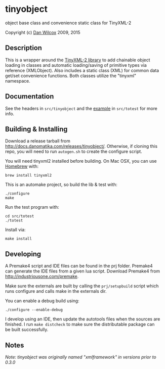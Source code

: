 tinyobject
==========

object base class and convenience static class for TinyXML-2

Copyright (c) [Dan Wilcox](http://danomatika.com) 2009, 2015

Description
-----------

This is a wrapper around the [TinyXML-2 library](http://www.grinninglizard.com/tinyxml2/index.html) to add chainable object loading in classes and automatic loading/saving of primitive types via reference (XMLObject). Also includes a static class (XML) for common data get/set convenience functions. Both classes utilize the "tinyxml" namespace.

Documentation
-------------

See the headers in `src/tinyobject` and the [example](https://github.com/danomatika/tinyobject/blob/master/src/totest/main.cpp) in `src/totest` for more info.

Building & Installing
---------------------

Download a release tarball from <http://docs.danomatika.com/releases/tinyobject/>. Otherwise, if cloning this repo, you will need to run `autogen.sh` to create the configure script.

You will need tinyxml2 installed before building. On Mac OSX, you can use [Homebrew](http://brew.sh) with:

    brew install tinyxml2

This is an automake project, so build the lib & test with:

    ./configure
	make

Run the test program with:

    cd src/totest
    ./totest

Install via:

    make install

Developing
----------

A Premake4 script and IDE files can be found in the prj folder. Premake4 can generate the IDE files from a given lua script. Download Premake4 from <http://industriousone.com/premake>.

Make sure the externals are built by calling the `prj/setupbuild` script which runs configure and calls make in the externals dir.

You can enable a debug build using:

    ./configure --enable-debug

I develop using an IDE, then update the autotools files when the sources are finished. I run `make distcheck` to make sure the distributable package can be built successfully.

Notes
-----

_Note: tinyobject was originally named "xmlframework" in versions prior to 0.3.0_
